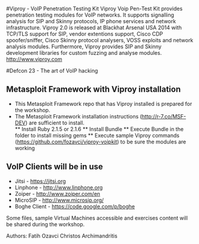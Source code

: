 #Viproy - VoIP Penetration Testing Kit
Viproy Voip Pen-Test Kit provides penetration testing modules for VoIP networks. It supports signalling analysis for SIP and Skinny protocols, IP phone services and network infrastructure. Viproy 2.0 is released at Blackhat Arsenal USA 2014 with TCP/TLS support for SIP, vendor extentions support, Cisco CDP spoofer/sniffer, Cisco Skinny protocol analysers, VOSS exploits and network analysis modules. Furthermore, Viproy provides SIP and Skinny development libraries for custom fuzzing and analyse modules.
http://www.viproy.com

#Defcon 23 - The art of VoIP hacking

## Metasploit Framework with Viproy installation
* This Metasploit Framework repo that has Viproy installed is prepared for the workshop.
* The Metasploit Framework installation instructions (http://r-7.co/MSF-DEV) are sufficient to install.  
** Install Ruby 2.1.5 or 2.1.6
** Install Bundle
** Execute Bundle in the folder to install missing gems
** Execute sample Viproy commands (https://github.com/fozavci/viproy-voipkit) to be sure the modules are working

## VoIP Clients will be in use
* Jitsi - https://jitsi.org
* Linphone - http://www.linphone.org
* Zoiper - http://www.zoiper.com/en
* MicroSIP - http://www.microsip.org/
* Boghe Client - https://code.google.com/p/boghe

Some files, sample Virtual Machines accessible and exercises content will be shared during the workshop.

Authors:
Fatih Ozavci
Christos Archimandritis
